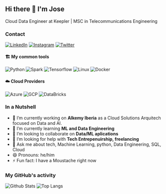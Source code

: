 ## Hi there 👋 I'm Jose

Cloud Data Engineer at Keepler | MSC in Telecommunications Engineering

### Contact

[![LinkedIn](https://img.shields.io/badge/LinkedIn-0077B5?style=for-the-badge&logo=linkedin&logoColor=white)](https://www.linkedin.com/in/jose-maria-moyano-suarez/)
[![Instagram](https://img.shields.io/badge/Instagram-E4405F?style=for-the-badge&logo=instagram&logoColor=white)](https://www.instagram.com/jmmoyano/)
[![Twitter](https://img.shields.io/badge/Twitter-1DA1F2?style=for-the-badge&logo=twitter&logoColor=white)](https://twitter.com/jmmoyanosuarez)

#### 🏗️ My common tools

![Python](https://img.shields.io/badge/Python-FFD43B?style=for-the-badge&logo=python&logoColor=darkgreen)
![Spark](https://img.shields.io/static/v1?style=for-the-badge&message=Apache+Spark&color=E25A1C&logo=Apache+Spark&logoColor=FFFFFF&label=)
![Tensorflow](https://img.shields.io/badge/TensorFlow-FF6F00?style=for-the-badge&logo=tensorflow&logoColor=white)
![Linux](https://img.shields.io/badge/Linux-FCC624?style=for-the-badge&logo=linux&logoColor=black)
![Docker](https://img.shields.io/badge/Docker-2CA5E0?style=for-the-badge&logo=docker&logoColor=white)

#### ☁️ Cloud Providers

![Azure](https://img.shields.io/badge/microsoft%20azure-0089D6?style=for-the-badge&logo=microsoft-azure&logoColor=white)
![GCP](https://img.shields.io/badge/Google_Cloud-4285F4?style=for-the-badge&logo=google-cloud&logoColor=white)
![DataBricks](https://img.shields.io/badge/databricks-%23FF3621.svg?&style=for-the-badge&logo=databricks&logoColor=white)

### In a Nutshell

- 🔭 I’m currently working on **Alkemy Iberia** as a Cloud Solutions Arquitech focused on Data and AI. 
- 🌱 I’m currently learning **ML and Data Engineering**
- 👯 I’m looking to collaborate on **Data/ML aplications**
- 🤔 I’m looking for help with **Tech Entrepenuirship, freelancing**
- 💬 Ask me about tech, Machine Learning, python, Data Engineering, SQL, Cloud
- 😄 Pronouns: he/him
- ⚡ Fun fact: I have a Moustache right now

### My GitHub's activity

![Github Stats](https://github-readme-stats.vercel.app/api?username=jmmoyanos&count_private=true&show_icons=true&include_all_commits=true)
![Top Langs](https://github-readme-stats.vercel.app/api/top-langs/?username=jmmoyanos&hide=TeX&layout=compact)
